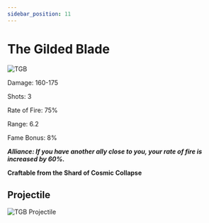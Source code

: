 ```yaml
---
sidebar_position: 11
---
```


# The Gilded Blade

![TGB](https://vwiki.valorserver.com/api/item/picture/the%20gilded%20blade)

Damage: 160-175

Shots: 3

Rate of Fire: 75%

Range: 6.2

Fame Bonus: 8%

***Alliance: If you have another ally close to you, your rate of fire is increased by 60%.***

**Craftable from the Shard of Cosmic Collapse**

 ## Projectile 
 
 ![TGB Projectile](https://cdn.discordapp.com/attachments/953134990428868629/981721234200993792/gildedblade.gif)
